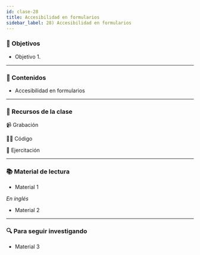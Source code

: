```yaml
---
id: clase-28
title: Accesibilidad en formularios
sidebar_label: 28) Accesibilidad en formularios
---
```


### 🏁 Objetivos

- Objetivo 1.

---

### 📝 Contenidos

- Accesibilidad en formularios

---

### 🚀 Recursos de la clase

📹 Grabación

👩‍💻 Código

💪 Ejercitación

---

### 📚 Material de lectura

- Material 1

_En inglés_

- Material 2

---

### 🔍 Para seguir investigando

- Material 3
